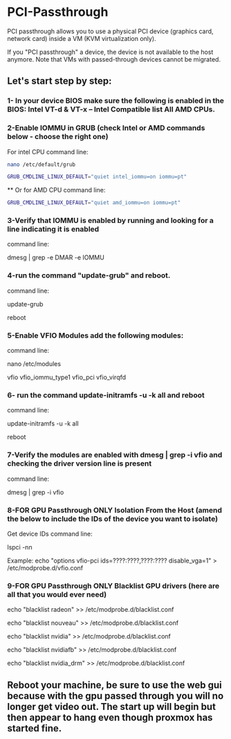 # PCI-Passthrough
PCI passthrough allows you to use a physical PCI device (graphics card, network card) inside a VM (KVM virtualization only).

If you "PCI passthrough" a device, the device is not available to the host anymore. Note that VMs with passed-through devices cannot be migrated.


## Let's start step by step:


### 1- In your device BIOS make sure the following is enabled in the BIOS: Intel VT-d & VT-x – Intel Compatible list All AMD CPUs.


### 2-Enable IOMMU in GRUB (check Intel or AMD commands below - choose the right one) 

For intel CPU command line: 

```bash
nano /etc/default/grub

GRUB_CMDLINE_LINUX_DEFAULT="quiet intel_iommu=on iommu=pt"
```
** Or for AMD CPU command line:
```bash
GRUB_CMDLINE_LINUX_DEFAULT="quiet amd_iommu=on iommu=pt"
```

### 3-Verify that IOMMU is enabled by running and looking for a line indicating it is enabled

command line:

dmesg | grep -e DMAR -e IOMMU


### 4-run the command "update-grub" and reboot.

command line:

update-grub

reboot


### 5-Enable VFIO Modules add the following modules:

command line:

nano /etc/modules

vfio
vfio_iommu_type1
vfio_pci
vfio_virqfd


### 6- run the command update-initramfs -u -k all and reboot

command line:

update-initramfs -u -k all

reboot


### 7-Verify the modules are enabled with dmesg | grep -i vfio and checking the driver version line is present

command line:

dmesg | grep -i vfio


### 8-**FOR GPU Passthrough ONLY** Isolation From the Host (amend the below to include the IDs of the device you want to isolate)

Get device IDs command line:

lspci -nn

Example:
echo "options vfio-pci ids=????:????,????:???? disable_vga=1" > /etc/modprobe.d/vfio.conf


### 9-**FOR GPU Passthrough ONLY** Blacklist GPU drivers (here are all that you would ever need)

echo "blacklist radeon" >> /etc/modprobe.d/blacklist.conf 

echo "blacklist nouveau" >> /etc/modprobe.d/blacklist.conf 

echo "blacklist nvidia" >> /etc/modprobe.d/blacklist.conf 

echo "blacklist nvidiafb" >> /etc/modprobe.d/blacklist.conf

echo "blacklist nvidia_drm" >> /etc/modprobe.d/blacklist.conf 


## Reboot your machine, be sure to use the web gui because with the gpu passed through you will no longer get video out. The start up will begin but then appear to hang even though proxmox has started fine.
